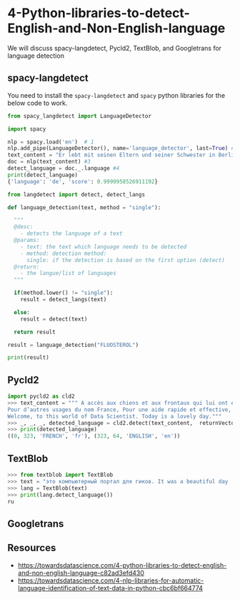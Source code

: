 4-Python-libraries-to-detect-English-and-Non-English-language
=============================================================

We will discuss spacy-langdetect, Pycld2, TextBlob, and Googletrans for language detection

## spacy-langdetect

You need to install the `spacy-langdetect` and `spacy` python libraries for the below code to work.

```python
from spacy_langdetect import LanguageDetector

import spacy

nlp = spacy.load('en')  # 1
nlp.add_pipe(LanguageDetector(), name='language_detector', last=True) #2
text_content = "Er lebt mit seinen Eltern und seiner Schwester in Berlin."
doc = nlp(text_content) #3
detect_language = doc._.language #4
print(detect_language)
{'language': 'de', 'score': 0.9999958526911192}
```

```python
from langdetect import detect, detect_langs

def language_detection(text, method = "single"):

  """
  @desc: 
    - detects the language of a text
  @params:
    - text: the text which language needs to be detected
    - method: detection method: 
      single: if the detection is based on the first option (detect)
  @return:
    - the langue/list of languages
  """

  if(method.lower() != "single"):
    result = detect_langs(text)

  else:
    result = detect(text)

  return result

result = language_detection("FLUOSTEROL")

print(result)
```

## Pycld2

```python
import pycld2 as cld2
>>> text_content = """ A accès aux chiens et aux frontaux qui lui ont été il peut consulter et modifier ses collections et exporter Cet article concerne le pays européen aujourd’hui appelé République française. 
Pour d’autres usages du nom France, Pour une aide rapide et effective, veuiller trouver votre aide dans le menu ci-dessus. 
Welcome, to this world of Data Scientist. Today is a lovely day."""
>>> _, _, _, detected_language = cld2.detect(text_content,  returnVectors=True)
>>> print(detected_language)
((0, 323, 'FRENCH', 'fr'), (323, 64, 'ENGLISH', 'en'))
```

## TextBlob

```python
>>> from textblob import TextBlob
>>> text = "это компьютерный портал для гиков. It was a beautiful day ."
>>> lang = TextBlob(text)
>>> print(lang.detect_language())
ru
```

## Googletrans

## Resources

- https://towardsdatascience.com/4-python-libraries-to-detect-english-and-non-english-language-c82ad3efd430
- https://towardsdatascience.com/4-nlp-libraries-for-automatic-language-identification-of-text-data-in-python-cbc6bf664774